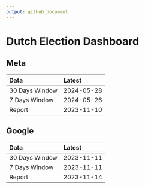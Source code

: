 ```yaml
---
output: github_document
---
```


# Dutch Election Dashboard



## Meta


|Data           |Latest     |
|:--------------|:----------|
|30 Days Window |2024-05-28 |
|7 Days Window  |2024-05-26 |
|Report         |2023-11-10 |

## Google


|Data           |Latest     |
|:--------------|:----------|
|30 Days Window |2023-11-11 |
|7 Days Window  |2023-11-11 |
|Report         |2023-11-14 |

